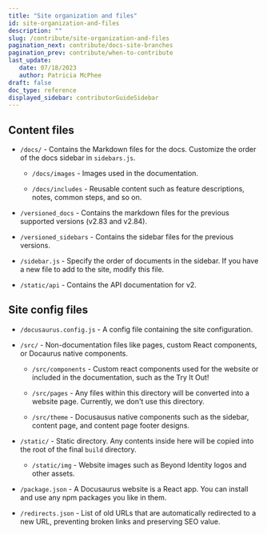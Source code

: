 ```yaml
---
title: "Site organization and files"
id: site-organization-and-files
description: ""
slug: /contribute/site-organization-and-files
pagination_next: contribute/docs-site-branches
pagination_prev: contribute/when-to-contribute
last_update:
   date: 07/18/2023
   author: Patricia McPhee
draft: false
doc_type: reference
displayed_sidebar: contributorGuideSidebar
---
```




## Content files

- `/docs/` - Contains the Markdown files for the docs. Customize the order of the docs sidebar in `sidebars.js`.

  - `/docs/images` - Images used in the documentation.

  - `/docs/includes` - Reusable content such as feature descriptions, notes, common steps, and so on.

- `/versioned_docs` - Contains the markdown files for the previous supported versions (v2.83 and v2.84).

- `/versioned_sidebars` - Contains the sidebar files for the previous versions.

- `/sidebar.js` - Specify the order of documents in the sidebar. If you have a new file to add to the site, modify this file.

- `/static/api` - Contains the API documentation for v2.

## Site config files

- `/docusaurus.config.js` - A config file containing the site configuration.

- `/src/` - Non-documentation files like pages, custom React components, or
Docaurus native components.

   - `/src/components` - Custom react components used for the website or included in the documentation, such as the Try It Out!

   - `/src/pages` - Any files within this directory will be converted into a website page. Currently, we don't use this directory.

   - `/src/theme` - Docusausus native components such as the sidebar, content page, and content page footer designs.

- `/static/` - Static directory. Any contents inside here will be copied into the root of the final `build` directory.

   - `/static/img` - Website images such as Beyond Identity logos and other assets.

- `/package.json` - A Docusaurus website is a React app. You can install and use any npm packages you like in them.

- `/redirects.json` - List of old URLs that are automatically redirected to a new URL, preventing broken links and preserving SEO value.

